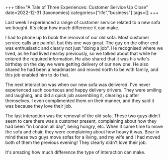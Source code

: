 +++
title="A Tale of Three Experiences: Customer Service Up Close"
date=2022-12-31
[taxonomies]
categories=["life","business"]
tags=[]
+++

Last week I experienced a range of customer service related to a new sofa we bought. It's clear how much difference it can make.

<!-- more -->

I had to phone up to book the removal of our old sofa. Most customer service calls are painful, but this one was great. The guy on the other end was enthusiastic and clearly not just "doing a job". He recognised where we lived, as he had lived nearby previously, so we talked about that while he entered the required information. He also shared that it was his wife's birthday on the day we were getting delivery of our new one. He also shared he had been a headmaster and moved north to be with family, and this job enabled him to do that.

The next interaction was when our new sofa was delivered. I've never experienced such courteous and happy delivery drivers. They were smiling and laughing, and did a quick job assembling it, clearing up after themselves. I even complimented them on their manner, and they said it was because they love their job.

The last interaction was the removal of the old sofa. These two guys didn't seem to care there was a customer present, complaining about how they had been "in London all day", being hungry, etc. When it came time to move the sofa and chair, they were complaining about how heavy it was. Bear in mind these two guys move sofas for a living, and my wife and I had moved both of them the previous evening! They clearly didn't love their job.

It's amazing how much difference the type of interaction can make.